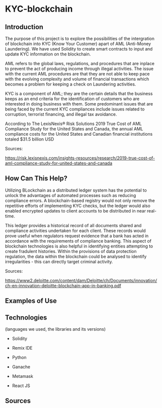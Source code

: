 # KYC-blockchain


## Introduction

The purpose of this project is to explore the possibilities of the intergration of blockchain into KYC (Know Your Customer) apart of AML (Anti-Money Laundering). We have used Solidity to create smart contracts to input and update KYC information on the blockchain.

AML refers to the global laws, regulations, and procedures that are inplace to prevent the act of producing income through illegal activities. The issue with the current AML procedures are that they are not able to keep pace with the evolving complexity and volume of financial transactions which becomes a problem for keeping a check on Laundering activities.

KYC is a component of AML; they are the certain details that the business keeps as an end criteria for the identification of customers who are interested in doing business with them. Some predominant issues that are being faced by the current KYC compliances include issues related to corruption, terrorist financing, and illegal tax avoidance.

According to The LexisNexis® Risk Solutions 2019 True Cost of AML Compliance Study for the United States and Canada, the annual AML compliance costs for the United States and Canadian financial institutions totaled $31.5 billion USD


Sources: 

https://risk.lexisnexis.com/insights-resources/research/2019-true-cost-of-aml-compliance-study-for-united-states-and-canada
 

## How Can This Help? 

Utilizing BLockchain as a distributed ledger system has the potential to unlock the advantages of automated processes such as reducing compliance errors. A blockchain-based registry would not only remove the repetitive efforts of implementing KYC checks, but the ledger would also enabled encrypted updates to client accounts to be distributed in near real-time. 

This ledger provides a historical record of all documents shared and compliance activities undertaken for each client. These records would prove useful when regulators request evidence that a bank has acted in accordance with the requirements of compliance banking. This aspect of blockchain technologies is also helpful in identifying entities attempting to create fradulent histories. Within the provisions of data protection regulation, the data within the blockchain could be analysed to identify irregularities - this can directly target criminal activity.

Sources: 

https://www2.deloitte.com/content/dam/Deloitte/ch/Documents/innovation/ch-en-innovation-deloitte-blockchain-app-in-banking.pdf

## Examples of Use 



## Technologies 

(languages we used, the libraries and its versions)

- Solidity

- Remix IDE

- Python

- Ganache

- Metamask

- React JS


## Sources
